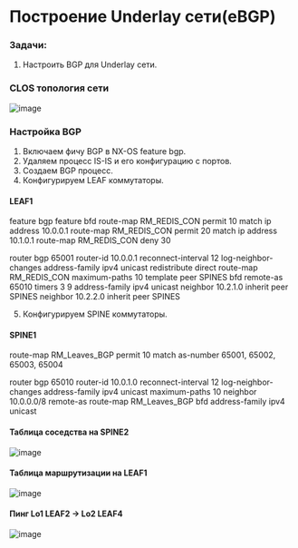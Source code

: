 # Построение Underlay сети(eBGP)

### Задачи:
1. Настроить BGP для Underlay сети.

### CLOS топология сети

![image](https://github.com/user-attachments/assets/527fdec8-41f8-44a2-b93a-4a6c6481522d)


### Настройка BGP

1. Включаем фичу BGP в NX-OS feature bgp.
2. Удаляем процесс IS-IS и его конфигурацию с портов.
3. Создаем BGP процесс.
4. Конфигурируем LEAF коммутаторы.

#### LEAF1
feature bgp
feature bfd
route-map RM_REDIS_CON permit 10
  match ip address 10.0.0.1
route-map RM_REDIS_CON permit 20
  match ip address 10.1.0.1
route-map RM_REDIS_CON deny 30

router bgp 65001
  router-id 10.0.0.1
  reconnect-interval 12
  log-neighbor-changes
  address-family ipv4 unicast
    redistribute direct route-map RM_REDIS_CON
    maximum-paths 10
  template peer SPINES
    bfd
    remote-as 65010
    timers 3 9
    address-family ipv4 unicast
  neighbor 10.2.1.0
    inherit peer SPINES
  neighbor 10.2.2.0
    inherit peer SPINES

5. Конфигурируем SPINE коммутаторы.

#### SPINE1
route-map RM_Leaves_BGP permit 10
  match as-number 65001, 65002, 65003, 65004
  
router bgp 65010
  router-id 10.0.1.0
  reconnect-interval 12
  log-neighbor-changes
  address-family ipv4 unicast
    maximum-paths 10
  neighbor 10.0.0.0/8 remote-as route-map RM_Leaves_BGP
    bfd
    address-family ipv4 unicast


#### Таблица соседства на SPINE2

![image](https://github.com/user-attachments/assets/0ee5036f-084d-47e8-a28d-f3a9f5de6023)


#### Таблица маршрутизации на LEAF1

![image](https://github.com/user-attachments/assets/7e72118e-4650-4556-ac5f-a9551ac2f6a3)


#### Пинг Lo1 LEAF2 -> Lo2 LEAF4

![image](https://github.com/user-attachments/assets/6e75f85b-faa6-4dc0-a5b8-57aca543c730)

